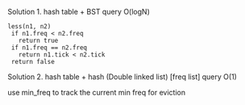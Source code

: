  Solution 1. hash table + BST
  query O(logN)
  
 ```
 less(n1, n2)
  if n1.freq < n2.freq
    return true
  if n1.freq == n2.freq
    return n1.tick < n2.tick
  return false
 ```
  
 Solution 2. hash table + hash (Double linked list) [freq list]
  query O(1)
  
 use min_freq to track the current min freq for eviction
 
 
 
 
